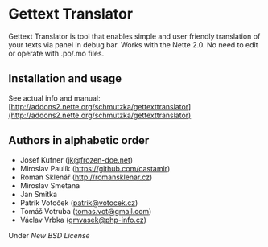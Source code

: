 Gettext Translator
===

Gettext Translator is tool that enables simple and user friendly translation of your texts via panel in debug bar.
Works with the Nette 2.0.
No need to edit or operate with .po/.mo files.

Installation and usage
---

See actual info and manual: [http://addons2.nette.org/schmutzka/gettexttranslator](http://addons2.nette.org/schmutzka/gettexttranslator)




Authors in alphabetic order
---

- Josef Kufner (jk@frozen-doe.net)
- Miroslav Paulík (https://github.com/castamir)
- Roman Sklenář (http://romansklenar.cz)
- Miroslav Smetana
- Jan Smitka
- Patrik Votoček (patrik@votocek.cz)
- Tomáš Votruba (tomas.vot@gmail.com)
- Václav Vrbka (gmvasek@php-info.cz)


Under *New BSD License*
